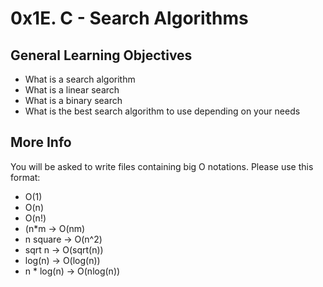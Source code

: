 # 0x1E. C - Search Algorithms
## General Learning Objectives
* What is a search algorithm
* What is a linear search
* What is a binary search
* What is the best search algorithm to use depending on your needs
## More Info
You will be asked to write files containing big O notations. Please use this format:
* O(1)
* O(n)
* O(n!)
* (n*m -> O(nm)
* n square -> O(n^2)
* sqrt n -> O(sqrt(n))
* log(n) -> O(log(n))
* n * log(n) -> O(nlog(n))
